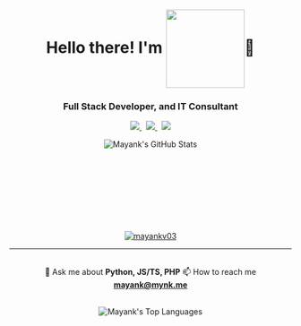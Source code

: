 <!--
__/\\\\____________/\\\\___/\\\________/\\\___/\\\\\_____/\\\___/\\\________/\\\__________/\\\\____________/\\\\___/\\\\\\\\\\\\\\\_
 _\/\\\\\\________/\\\\\\__\///\\\____/\\\/___\/\\\\\\___\/\\\__\/\\\_____/\\\//__________\/\\\\\\________/\\\\\\__\/\\\///////////__
  _\/\\\//\\\____/\\\//\\\____\///\\\/\\\/_____\/\\\/\\\__\/\\\__\/\\\__/\\\//_____________\/\\\//\\\____/\\\//\\\__\/\\\_____________
   _\/\\\\///\\\/\\\/_\/\\\______\///\\\/_______\/\\\//\\\_\/\\\__\/\\\\\\//\\\_____________\/\\\\///\\\/\\\/_\/\\\__\/\\\\\\\\\\\_____
    _\/\\\__\///\\\/___\/\\\________\/\\\________\/\\\\//\\\\/\\\__\/\\\//_\//\\\____________\/\\\__\///\\\/___\/\\\__\/\\\///////______
     _\/\\\____\///_____\/\\\________\/\\\________\/\\\_\//\\\/\\\__\/\\\____\//\\\___________\/\\\____\///_____\/\\\__\/\\\_____________
      _\/\\\_____________\/\\\________\/\\\________\/\\\__\//\\\\\\__\/\\\_____\//\\\__________\/\\\_____________\/\\\__\/\\\_____________
       _\/\\\_____________\/\\\________\/\\\________\/\\\___\//\\\\\__\/\\\______\//\\\___/\\\__\/\\\_____________\/\\\__\/\\\\\\\\\\\\\\\_
        _\///______________\///_________\///_________\///_____\/////___\///________\///___\///___\///______________\///___\///////////////__
-->
<h1 align="center">Hello there! I'm <img src="https://mynk.me/text-logo.webp" align="center" width="140px">👋</h1>
<h3 align="center">Full Stack Developer, and IT Consultant</h3>
<p align=center>
    <a href="https://github.com/mayankv03">
        <img src="https://img.shields.io/github/followers/mayankv03?style=social">
    </a>
    &nbsp;
    <a href="https://github.com/mayankv03">
        <img src="https://badges.pufler.dev/visits/mayankv03/mayankv03?style=flat-square&color=black&logo=github">
    </a>
    &nbsp;
    <a href="https://github.com/mayankv03?tab=repositories">
        <img src="https://badges.pufler.dev/repos/mayankv03?style=flat-square&color=black&logo=github">
    </a>
</p>
<p align="center">
    <img src="https://github-readme-stats.vercel.app/api?username=mayankv03&show_icons=true&theme=radical&count_private=true" alt="Mayank's GitHub Stats" style="min-height:150px" />
</p>

<p align="center"><a href="https://github.com/ryo-ma/github-profile-trophy"><img src="https://github-profile-trophy.vercel.app/?username=mayankv03&theme=discord" alt="mayankv03" /></a></p>

<hr>
<br>
<div align="center">
  💬 Ask me about <b>Python, JS/TS, PHP</b>
  📫 How to reach me <b><a href="mailto:mayank@mynk.me">mayank@mynk.me</a></b>
</div>
<br>
<p align="center">
    <img align="center"" src="https://github-readme-stats.vercel.app/api/top-langs/?username=mayankv03&layout=compact&show_icons=true&theme=radical"  style="min-height:150px" alt="Mayank's Top Languages">
</p>
